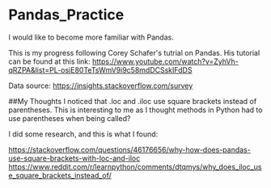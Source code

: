 # Pandas_Practice

I would like to become more familiar with Pandas. 

This is my progress following Corey Schafer's tutrial on Pandas. His tutorial can be found at this link:
https://www.youtube.com/watch?v=ZyhVh-qRZPA&list=PL-osiE80TeTsWmV9i9c58mdDCSskIFdDS

Data source: https://insights.stackoverflow.com/survey


##My Thoughts
I noticed that .loc and .iloc use square brackets instead of parentheses. This is interesting to me as I thought methods in Python had to use parentheses when being called? 

I did some research, and this is what I found:

https://stackoverflow.com/questions/46176656/why-how-does-pandas-use-square-brackets-with-loc-and-iloc
https://www.reddit.com/r/learnpython/comments/dtqmys/why_does_iloc_use_square_brackets_instead_of/
